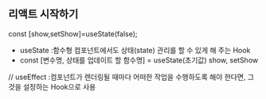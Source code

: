 ## 리액트 시작하기

const [show,setShow]=useState(false);
- useState :함수형 컴포넌트에서도 상태(state) 관리를 할 수 있게 해 주는 Hook 
- const [변수명, 상태를 업데이트 할 함수명] = useState(초기값) 
		show, setShow

// useEffect :컴포넌트가 렌더링될 때마다 어떠한 작업을 수행하도록 해야 한다면, 그것을 설정하는 Hook으로 사용



<!-- // import React, { useState } from 'react'

// const Footer = () => {
// 	// const [count, setcount] = useState(10)
// 	return (
// 		// <div>
// 		// 	<p>you clicked {count } times </p>
// 		// 	<button onClick={()=>(setcount(count+1))}>click me +</button>
// 		// 	<button onClick={()=>(setcount(count-1))}>click me -</button>
// 		// </div>
// 	)
// }

// export default Footer -->